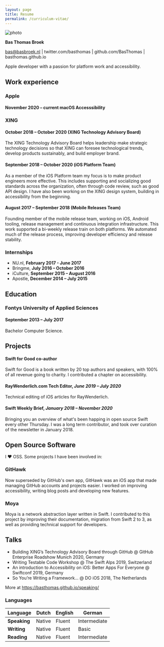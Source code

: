 ```yaml
---
layout: page
title: Resume
permalink: /curriculum-vitae/
---
```


![photo](../assets/general/photo.png)

**Bas Thomas Broek**

bas@basbroek.nl | twitter.com/basthomas | github.com/BasThomas | basthomas.github.io

Apple developer with a passion for platform work and accessibility.

## Work experience

### Apple

#### **November 2020 – current** macOS Accesssibility

### XING

#### **October 2018 – October 2020** (XING Technology Advisory Board)

The XING Technology Advisory Board helps leadership make strategic
technology decisions so that XING can
foresee technological trends, develop products sustainably, and build employer brand.

#### **September 2018 – October 2020** (iOS Platform Team)

As a member of the iOS Platform team my focus is to make product engineers more effective. This includes supporting and socializing good standards across the organization, often through code review, such as good API design. I have also been working on the XING design system, building in accessibility from the beginning.

#### **August 2017 – September 2018** (Mobile Releases Team)

Founding member of the mobile release team, working on iOS, Android tooling, release management and continuous
integration infrastructure. This work supported a bi-weekly release train on both platforms. We automated much of the release process, improving developer efficiency and release stability.

### Internships
- NU.nl, **February 2017 - June 2017**
- Bringme, **July 2016 – October 2016**
- iCulture, **September 2015 – August 2016**
- Apostle, **December 2014 – July 2015**

## Education

### Fontys University of Applied Sciences
#### **September 2013 – July 2017**

Bachelor Computer Science.

## Projects

#### Swift for Good co-author

Swift for Good is a book written by 20 top authors and speakers, with 100% of
all revenue going to charity. I contributed a chapter on accessibility.

#### RayWenderlich.com Tech Editor, *June 2019 – July 2020*

Technical editing of iOS articles for RayWenderlich.

#### Swift Weekly Brief, *January 2018 – November 2020*

Bringing you an overview of what's been happing in open source Swift every other
Thursday. I was a long term contributor, and took over curation of the
newsletter in January 2018.

## Open Source Software
I ❤️ OSS. Some projects I have been involved in:

### GitHawk

Now superseded by GitHub's own app, GitHawk was an iOS app that made managing GitHub accounts and projects easier. I worked on improving accessibility, writing blog posts and developing new features.

### Moya
Moya is a network abstraction layer written in Swift. I contributed to
this project by improving their documentation, migration from Swift 2 to 3, as well as providing technical support for developers.

## Talks
- Building XING’s Technology Advisory Board through GitHub @ GitHub Enterprise Roadshow Munich 2020, Germany
- Writing Testable Code Workshop @ The Swift Alps 2019, Switzerland
- An introduction to Accessibility on iOS: Better Apps For Everyone @ Swiftconf 2019, Germany
- So You’re Writing a Framework... @ DO iOS 2018, The Netherlands

More at https://basthomas.github.io/speaking/

### Languages

| Language     | Dutch  | English | German       |
|--------------|--------|---------|--------------|
| **Speaking** | Native | Fluent  | Intermediate |
| **Writing**  | Native | Fluent  | Basic        |
| **Reading**  | Native | Fluent  | Intermediate |
